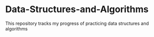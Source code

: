 # Data-Structures-and-Algorithms
This repository tracks my progress of practicing data structures and algorithms
